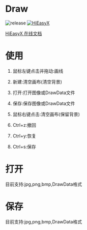 # Draw

![release](https://img.shields.io/github/v/release/lkm77/Draw)
[![HiEasyX](https://img.shields.io/badge/graphics-HiEasyX-orange.svg)](https://github.com/zouhuidong/HiEasyX)

[HiEasyX 在线文档](https://hiex.alan-crl.top/)

# 使用

1. 鼠标左键点击并拖动:画线

2. 新建:清空画布(清空背景)

3. 打开:打开图像或DrawData文件

4. 保存:保存图像或DrawData文件

5. 鼠标右键点击:清空画布(保留背景)

6. Ctrl+z:撤回

7. Ctrl+y:恢复

8. Ctrl+s:保存

# 打开

目前支持:jpg,png,bmp,DrawData格式

# 保存

目前支持:jpg,png,bmp,DrawData格式
